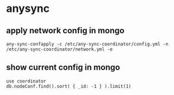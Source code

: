# anysync
## apply network config in mongo
```
any-sync-confapply -c /etc/any-sync-coordinator/config.yml -n /etc/any-sync-coordinator/network.yml -e
```
## show current config in mongo
```
use coordinator
db.nodeConf.find().sort( { _id: -1 } ).limit(1)
```
